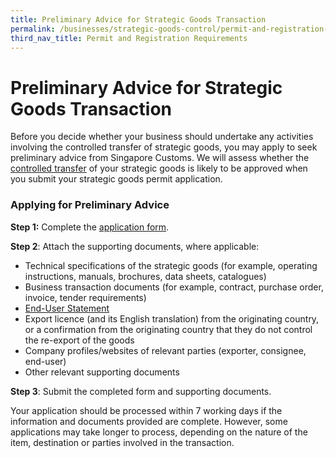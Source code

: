 ```yaml
---
title: Preliminary Advice for Strategic Goods Transaction 
permalink: /businesses/strategic-goods-control/permit-and-registration-requirements/preliminary-advice-for-strategic-goods-transaction
third_nav_title: Permit and Registration Requirements
---
```

  
# Preliminary Advice for Strategic Goods Transaction

Before you decide whether your business should undertake any activities involving the controlled transfer of strategic goods, you may apply to seek preliminary advice from Singapore Customs. We will assess whether the  [controlled transfer](https://singapore-customs-staging.netlify.app/businesses/strategic-goods-control/scope-of-control)  of your strategic goods is likely to be approved when you submit your strategic goods permit application.

### Applying for Preliminary Advice

**Step 1:** Complete the  [application form](https://singapore-customs-staging.netlify.app/eservices/customs-forms-and-service-links).

**Step 2**: Attach the supporting documents, where applicable:

-   Technical specifications of the strategic goods (for example, operating instructions, manuals, brochures, data sheets, catalogues)
-   Business transaction documents (for example, contract, purchase order, invoice, tender requirements)
-   [End-User Statement](https://singapore-customs-staging.netlify.app/eservices/customs-forms-and-service-links)
-   Export licence (and its English translation) from the originating country, or a confirmation from the originating country that they do not control the re-export of the goods
-   Company profiles/websites of relevant parties (exporter, consignee, end-user)
-   Other relevant supporting documents

**Step 3**: Submit the completed form and supporting documents.

Your application should be processed within 7 working days if the information and documents provided are complete. However, some applications may take longer to process, depending on the nature of the item, destination or parties involved in the transaction.
